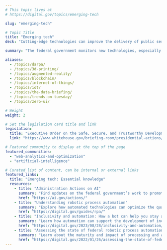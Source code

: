 ```yaml
---
# This topic lives at
# https://digital.gov/topics/emerging-tech

slug: "emerging-tech"

# Topic Title
title: "Emerging tech"
deck: "Cutting-edge technologies can improve the delivery of public services"

summary: "The federal government monitors new technologies, especially those with great potential to change how the public lives and works. Adopting new technologies responsibly can improve the efficiency and quality of government services."

aliases:
  - /topics/darpa/
  - /topics/3d-printing/
  - /topics/augmented-reality/
  - /topics/blockchain/
  - /topics/internet-of-things/
  - /topics/iot/
  - /topics/the-data-briefing/
  - /topics/trends-on-tuesday/
  - /topics/zero-ui/

# Weight
weight: 2

# Set the legislation card title and link
legislation:
  title: "Executive Order on the Safe, Secure, and Trustworthy Development and Use of Artificial Intelligence"
  link: "https://www.whitehouse.gov/briefing-room/presidential-actions/2023/10/30/executive-order-on-the-safe-secure-and-trustworthy-development-and-use-of-artificial-intelligence/"

# Featured community to display at the top of the page
featured_communities:
  - "web-analytics-and-optimization"
  - "artificial-intelligence"

# Curated list of content, can be internal or external links
featured_links:
  title: "Emerging tech: Essential knowledge"
  resources: 
    - title: "Administration Actions on AI"
      summary: "Find updates on the federal government’s work to promote the safe, secure, and trustworthy use of AI. This includes federal agency use cases, the Blueprint for an AI Bill of Rights and an AI risk management framework."
      href: "https://ai.gov/actions/"
    - title: "Understanding robotic process automation"
      summary: "Explore how automated technologies can optimize the quality and efficiency of your program services."
      href: "https://digital.gov/guides/rpa/"
    - title: "Inclusivity and automation: How a bot can help you stay accountable"
      summary: "Learn how automation can support the development of inclusive language."
      href: "https://digital.gov/2023/08/28/inclusivity-and-automation/"
    - title: "Assessing the state of federal robotic process automation"
      summary: "Learn about the maturity and impact of processing and automation tools across the government."
      href: "https://digital.gov/2022/01/26/assessing-the-state-of-federal-robotic-process-automation-rpa/"
---
```

